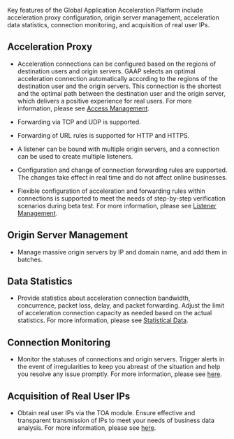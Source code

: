 Key features of the Global Application Acceleration Platform include acceleration proxy configuration, origin server management, acceleration data statistics, connection monitoring, and acquisition of real user IPs.
## Acceleration Proxy
- Acceleration connections can be configured based on the regions of destination users and origin servers. GAAP selects an optimal acceleration connection automatically according to the regions of the destination user and the origin servers. This connection is the shortest and the optimal path between the destination user and the origin server, which delivers a positive experience for real users. For more information, please see [Access Management](/document/product/608/13763).

- Forwarding via TCP and UDP is supported.
- Forwarding of URL rules is supported for HTTP and HTTPS.
- A listener can be bound with multiple origin servers, and a connection can be used to create multiple listeners.
- Configuration and change of connection forwarding rules are supported. The changes take effect in real time and do not affect online businesses.
- Flexible configuration of acceleration and forwarding rules within connections is supported to meet the needs of step-by-step verification scenarios during beta test. For more information, please see [Listener Management](/document/product/608/13764).

## Origin Server Management
- Manage massive origin servers by IP and domain name, and add them in batches.

## Data Statistics
- Provide statistics about acceleration connection bandwidth, concurrence, packet loss, delay, and packet forwarding. Adjust the limit of acceleration connection capacity as needed based on the actual statistics. For more information, please see [Statistical Data](/document/product/608/14425).

## Connection Monitoring
- Monitor the statuses of connections and origin servers. Trigger alerts in the event of irregularities to keep you abreast of the situation and help you resolve any issue promptly. For more information, please see [here](/document/product/608/17541).

## Acquisition of Real User IPs
- Obtain real user IPs via the TOA module. Ensure effective and transparent transmission of IPs to meet your needs of business data analysis. For more information, please see [here](/document/product/608/14427).

